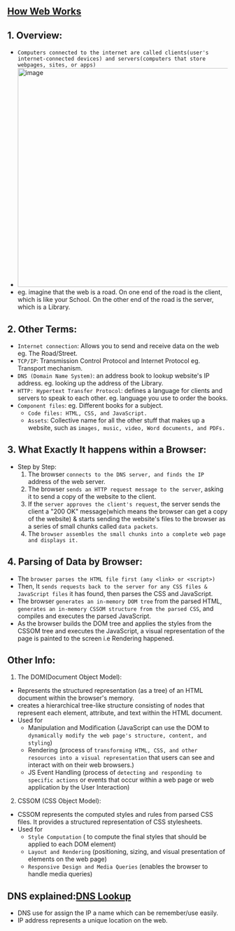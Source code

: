 ## [How Web Works](https://developer.mozilla.org/en-US/docs/Learn/Getting_started_with_the_web/How_the_Web_works)

## 1. Overview:
- `Computers connected to the internet are called clients(user's internet-connected devices) and servers(computers that store webpages, sites, or apps)`
- <img width="500" alt="image" src="https://github.com/IOxCyber/CyberDev/assets/40174034/c53e1920-a443-427c-976d-14b6e5b0d5be">
- eg. imagine that the web is a road. On one end of the road is the client, which is like your School. On the other end of the road is the server, which is a Library.

## 2. Other Terms:
- `Internet connection`: Allows you to send and receive data on the web eg. The Road/Street.
- `TCP/IP`: Transmission Control Protocol and Internet Protocol eg. Transport mechanism.
- `DNS (Domain Name System)`: an address book to lookup website's IP address. eg. looking up the address of the Library.
- `HTTP: Hypertext Transfer Protocol`: defines a language for clients and servers to speak to each other. eg. language you use to order the books.
- `Component files`: eg. Different books for a subject.
    - `Code files: HTML, CSS, and JavaScript.`
    - `Assets`: Collective name for all the other stuff that makes up a website, such as `images, music, video, Word documents, and PDFs.`

## 3. What Exactly It happens within a Browser:
- Step by Step:
  1. The browser `connects to the DNS server, and finds the IP` address of the web server.
  2. The browser `sends an HTTP request message to the server`, asking it to send a copy of the website to the client.
  3. If the `server approves the client's request`, the server sends the client a "200 OK" message(which means the browser can get a copy of the website) & starts sending the website's files to the browser as a series of small chunks called `data packets`.
  4. The `browser assembles the small chunks into a complete web page and displays it.`


## 4. Parsing of Data by Browser:
- The `browser parses the HTML file first (any <link> or <script>)`
- Then, It `sends requests back to the server for any CSS files & JavaScript files` it has found, then parses the CSS and JavaScript.
- The browser `generates an in-memory DOM tree` from the parsed HTML, `generates an in-memory CSSOM structure from the parsed CSS`, and compiles and executes the parsed JavaScript.
- As the browser builds the DOM tree and applies the styles from the CSSOM tree and executes the JavaScript, a visual representation of the page is painted to the screen i.e Rendering happened.



## Other Info: 
1. The DOM(Document Object Model):
- Represents the structured representation (as a tree) of an HTML document within the browser's memory.
- creates a hierarchical tree-like structure consisting of nodes that represent each element, attribute, and text within the HTML document.
- Used for  
     - Manipulation and Modification (JavaScript can use the DOM to `dynamically modify the web page's structure, content, and styling`)
     - Rendering (process of `transforming HTML, CSS, and other resources into a visual representation` that users can see and interact with on their web browsers.)
     - JS Event Handling (process of `detecting and responding to specific actions` or events that occur within a web page or web application by the User Interaction)

2. CSSOM (CSS Object Model):
- CSSOM represents the computed styles and rules from parsed CSS files. It provides a structured representation of CSS stylesheets.
- Used for
     - `Style Computation` ( to compute the final styles that should be applied to each DOM element)
     - `Layout and Rendering` (positioning, sizing, and visual presentation of elements on the web page)
     - `Responsive Design and Media Queries` (enables the browser to handle media queries)

## DNS explained:[DNS Lookup](https://www.nslookup.io/website-to-ip-lookup/)
- DNS use for assign the IP a name which can be remember/use easily.
- IP address represents a unique location on the web.
